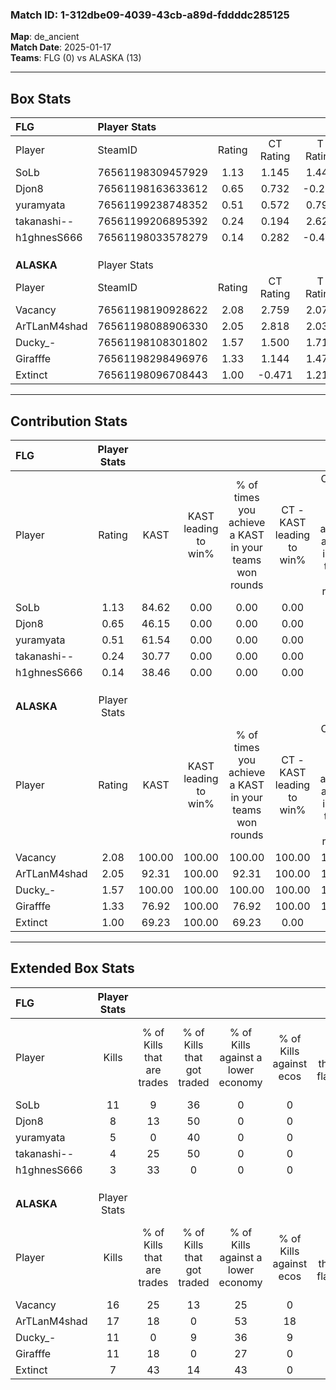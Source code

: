 ### Match ID: 1-312dbe09-4039-43cb-a89d-fddddc285125  
**Map**: de_ancient  
**Match Date**: 2025-01-17  
**Teams**: FLG (0) vs ALASKA (13)  

---  

## Box Stats  

| **FLG**      | Player Stats      |        |           |          |        |       |       |         |        |      |     |
| :- | :- | :-: | :-: | :-: | :-: | :-: | :-: | :-: | :-: | :-: | :-: |
| Player       | SteamID           | Rating | CT Rating | T Rating |  KAST  |  ADR  | Kills | Assists | Deaths | K/D  | HS% |
| SoLb         | 76561198309457929 |  1.13  |   1.145   |  1.443   | 84.62  | 78.0  |  11   |    0    |   13   | 0.85 | 27  |
| Djon8        | 76561198163633612 |  0.65  |   0.732   |  -0.279  | 46.15  | 78.0  |   8   |    1    |   13   | 0.62 | 37  |
| yuramyata    | 76561199238748352 |  0.51  |   0.572   |  0.791   | 61.54  | 46.2  |   5   |    1    |   12   | 0.42 | 40  |
| takanashi--  | 76561199206895392 |  0.24  |   0.194   |  2.627   | 30.77  | 69.2  |   4   |    0    |   13   | 0.31 | 100 |
| h1ghnesS666  | 76561198033578279 |  0.14  |   0.282   |  -0.471  | 38.46  | 26.3  |   3   |    1    |   12   | 0.25 | 100 |
|              |                   |        |           |          |        |       |       |         |        |      |     |
|              |                   |        |           |          |        |       |       |         |        |      |     |
|              |                   |        |           |          |        |       |       |         |        |      |     |
| **ALASKA**   | Player Stats      |        |           |          |        |       |       |         |        |      |     |
| Player       | SteamID           | Rating | CT Rating | T Rating |  KAST  |  ADR  | Kills | Assists | Deaths | K/D  | HS% |
| Vacancy      | 76561198190928622 |  2.08  |   2.759   |  2.072   | 100.00 | 125.9 |  16   |    4    |   5    | 3.20 | 68  |
| ArTLanM4shad | 76561198088906330 |  2.05  |   2.818   |  2.035   | 92.31  | 115.8 |  17   |    3    |   5    | 3.40 | 23  |
| Ducky_-      | 76561198108301802 |  1.57  |   1.500   |  1.710   | 100.00 | 90.4  |  11   |    6    |   7    | 1.57 | 81  |
| Girafffe     | 76561198298496976 |  1.33  |   1.144   |  1.479   | 76.92  | 87.5  |  11   |    3    |   8    | 1.38 | 36  |
| Extinct      | 76561198096708443 |  1.00  |  -0.471   |  1.211   | 69.23  | 68.7  |   7   |    4    |   7    | 1.00 | 85  |
---  

## Contribution Stats  

| **FLG**      | Player Stats |        |                      |                                                        |                           |                                                             |                          |                                                            |
| :- | :-: | :-: | :-: | :-: | :-: | :-: | :-: | :-: |
| Player       |    Rating    |  KAST  | KAST leading to win% | % of times you achieve a KAST in your teams won rounds | CT - KAST leading to win% | CT - % of times you achieve a KAST in your teams won rounds | T - KAST leading to win% | T - % of times you achieve a KAST in your teams won rounds |
| SoLb         |     1.13     | 84.62  |         0.00         |                          0.00                          |           0.00            |                            0.00                             |           0.00           |                            0.00                            |
| Djon8        |     0.65     | 46.15  |         0.00         |                          0.00                          |           0.00            |                            0.00                             |           0.00           |                            0.00                            |
| yuramyata    |     0.51     | 61.54  |         0.00         |                          0.00                          |           0.00            |                            0.00                             |           0.00           |                            0.00                            |
| takanashi--  |     0.24     | 30.77  |         0.00         |                          0.00                          |           0.00            |                            0.00                             |           0.00           |                            0.00                            |
| h1ghnesS666  |     0.14     | 38.46  |         0.00         |                          0.00                          |           0.00            |                            0.00                             |           0.00           |                            0.00                            |
|              |              |        |                      |                                                        |                           |                                                             |                          |                                                            |
|              |              |        |                      |                                                        |                           |                                                             |                          |                                                            |
|              |              |        |                      |                                                        |                           |                                                             |                          |                                                            |
| **ALASKA**   | Player Stats |        |                      |                                                        |                           |                                                             |                          |                                                            |
| Player       |    Rating    |  KAST  | KAST leading to win% | % of times you achieve a KAST in your teams won rounds | CT - KAST leading to win% | CT - % of times you achieve a KAST in your teams won rounds | T - KAST leading to win% | T - % of times you achieve a KAST in your teams won rounds |
| Vacancy      |     2.08     | 100.00 |        100.00        |                         100.00                         |          100.00           |                           100.00                            |          100.00          |                           100.00                           |
| ArTLanM4shad |     2.05     | 92.31  |        100.00        |                         92.31                          |          100.00           |                           100.00                            |          100.00          |                           91.67                            |
| Ducky_-      |     1.57     | 100.00 |        100.00        |                         100.00                         |          100.00           |                           100.00                            |          100.00          |                           100.00                           |
| Girafffe     |     1.33     | 76.92  |        100.00        |                         76.92                          |          100.00           |                           100.00                            |          100.00          |                           75.00                            |
| Extinct      |     1.00     | 69.23  |        100.00        |                         69.23                          |           0.00            |                            0.00                             |          100.00          |                           75.00                            |
---  

## Extended Box Stats  

| **FLG**      | Player Stats |                            |                            |                                    |                         |                              |                                 |        |                             |                                     |                          |                               |                            |
| :- | :-: | :-: | :-: | :-: | :-: | :-: | :-: | :-: | :-: | :-: | :-: | :-: | :-: |
| Player       |    Kills     | % of Kills that are trades | % of Kills that got traded | % of Kills against a lower economy | % of Kills against ecos | % of Kills that are flawless | % of Kills that are close duels | Deaths | % of Deaths that get traded | % of Deaths against a lower economy | % of Deaths against ecos | % of Deaths that are flawless | % of Deaths that are close |
| SoLb         |      11      |             9              |             36             |                 0                  |            0            |              45              |               18                |   13   |              8              |                  0                  |            0             |              85               |             0              |
| Djon8        |      8       |             13             |             50             |                 0                  |            0            |              50              |                0                |   13   |              0              |                  0                  |            0             |              62               |             8              |
| yuramyata    |      5       |             0              |             40             |                 0                  |            0            |              60              |                0                |   12   |             17              |                  8                  |            8             |              75               |             8              |
| takanashi--  |      4       |             25             |             50             |                 0                  |            0            |             125              |                0                |   13   |              0              |                  0                  |            0             |              77               |             8              |
| h1ghnesS666  |      3       |             33             |             0              |                 0                  |            0            |              67              |                0                |   12   |             17              |                  0                  |            0             |              67               |             0              |
|              |              |                            |                            |                                    |                         |                              |                                 |        |                             |                                     |                          |                               |                            |
|              |              |                            |                            |                                    |                         |                              |                                 |        |                             |                                     |                          |                               |                            |
|              |              |                            |                            |                                    |                         |                              |                                 |        |                             |                                     |                          |                               |                            |
| **ALASKA**   | Player Stats |                            |                            |                                    |                         |                              |                                 |        |                             |                                     |                          |                               |                            |
| Player       |    Kills     | % of Kills that are trades | % of Kills that got traded | % of Kills against a lower economy | % of Kills against ecos | % of Kills that are flawless | % of Kills that are close duels | Deaths | % of Deaths that get traded | % of Deaths against a lower economy | % of Deaths against ecos | % of Deaths that are flawless | % of Deaths that are close |
| Vacancy      |      16      |             25             |             13             |                 25                 |            0            |              75              |                0                |   5    |             40              |                 40                  |            0             |              40               |             20             |
| ArTLanM4shad |      17      |             18             |             0              |                 53                 |           18            |              82              |               12                |   5    |             20              |                 20                  |            0             |              60               |             0              |
| Ducky_-      |      11      |             0              |             9              |                 36                 |            9            |              55              |                0                |   7    |             43              |                 43                  |            0             |              29               |             0              |
| Girafffe     |      11      |             18             |             0              |                 27                 |            0            |              73              |                9                |   8    |             38              |                 38                  |            13            |              88               |             0              |
| Extinct      |      7       |             43             |             14             |                 43                 |            0            |              71              |                0                |   7    |             29              |                 29                  |            14            |              71               |             14             |
